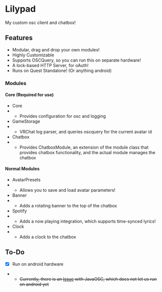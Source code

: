 # Lilypad

My custom osc client and chatbox!

## Features
- Modular, drag and drop your own modules!
- Highly Customizable
- Supports OSCQuery, so you can run this on separate hardware!
- A lock-based HTTP Server, for oAuth!
- Runs on Quest Standalone! (Or anything android)

### Modules
#### Core (Required for use)
- Core
- - Provides configuration for osc and logging
- GameStorage
- - VRChat log parser, and queries oscquery for the current avatar id
- Chatbox
- - Provides ChatboxModule, an extension of the module class that provides chatbox functionality, and the actual module manages the chatbox

#### Normal Modules
- AvatarPresets
- - Allows you to save and load avatar parameters!
- Banner
- - Adds a rotating banner to the top of the chatbox
- Spotify
- - Adds a now playing integration, which supports time-synced lyrics!
- Clock
- - Adds a clock to the chatbox


## To-Do
- [X] Run on android hardware
- - ~~Currently, there is an [Issue](https://github.com/hoijui/JavaOSC/issues/75) with JavaOSC, which does not let us run on android yet~~